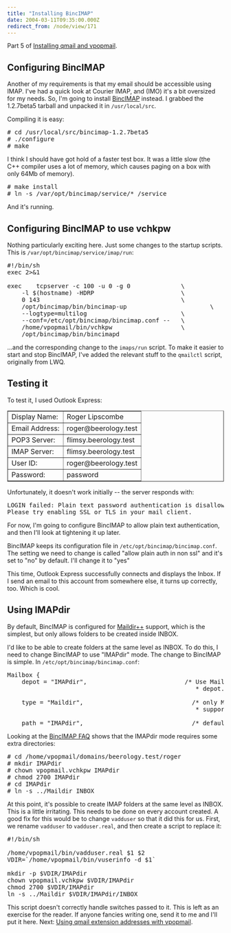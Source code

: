 ```yaml
---
title: "Installing BincIMAP"
date: 2004-03-11T09:35:00.000Z
redirect_from: /node/view/171
---
```

Part 5 of [Installing qmail and vpopmail](/node/view/165).

## Configuring BincIMAP

Another of my requirements is that my email should be accessible using IMAP. I've had a quick look at Courier IMAP, and (IMO) it's a bit oversized for my needs. So, I'm going to install [BincIMAP](http://www.bincimap.org/) instead. I grabbed the 1.2.7beta5 tarball and unpacked it in `/usr/local/src`.

Compiling it is easy:

<pre># cd /usr/local/src/bincimap-1.2.7beta5
# ./configure
# make</pre>

I think I should have got hold of a faster test box. It was a little slow (the C++ compiler uses a lot of memory, which causes paging on a box with only 64Mb of memory).

<pre># make install
# ln -s /var/opt/bincimap/service/* /service</pre>

And it's running.
## Configuring BincIMAP to use vchkpw

Nothing particularly exciting here. Just some changes to the startup scripts. This is `/var/opt/bincimap/service/imap/run`:

<pre>#!/bin/sh
exec 2>&1

exec    tcpserver -c 100 -u 0 -g 0              \
    -l $(hostname) -HDRP                        \
    0 143                                       \
    /opt/bincimap/bin/bincimap-up                       \
    --logtype=multilog                          \
    --conf=/etc/opt/bincimap/bincimap.conf --   \
    /home/vpopmail/bin/vchkpw                   \
    /opt/bincimap/bin/bincimapd</pre>

...and the corresponding change to the `imaps/run` script.
To make it easier to start and stop BincIMAP, I've added the relevant stuff to the `qmailctl` script, originally from LWQ.

## Testing it

To test it, I used Outlook Express:

<table border="1">
<tbody>
<tr>
<td>Display Name:</td>

<td>Roger Lipscombe</td>

</tr>

<tr>
<td>Email Address:</td>

<td>roger@beerology.test</td>

</tr>

<tr>
<td>POP3 Server:</td>

<td>flimsy.beerology.test</td>

</tr>

<tr>
<td>IMAP Server:</td>

<td>flimsy.beerology.test</td>

</tr>

<tr>
<td>User ID:</td>

<td>roger@beerology.test</td>

</tr>

<tr>
<td>Password:</td>

<td>password</td>

</tr>

</tbody>

</table>

Unfortunately, it doesn't work initially -- the server responds with:

<pre>LOGIN failed: Plain text password authentication is disallowed.
Please try enabling SSL or TLS in your mail client.</pre>

For now, I'm going to configure BincIMAP to allow plain text authentication, and then I'll look at tightening it up later.

BincIMAP keeps its configuration file in `/etc/opt/bincimap/bincimap.conf`. The setting we need to change is called "allow plain auth in non ssl" and it's set to "no" by default. I'll change it to "yes"

This time, Outlook Express successfully connects and displays the Inbox. If I send an email to this account from somewhere else, it turns up correctly, too. Which is cool.

## Using IMAPdir

By default, BincIMAP is configured for [Maildir++](http://www.bincimap.org/bincimap-faq.html#q12) support, which is the simplest, but only allows folders to be created inside INBOX.

I'd like to be able to create folders at the same level as INBOX. To do this, I need to change BincIMAP to use "IMAPdir" mode. The change to BincIMAP is simple. In `/etc/opt/bincimap/bincimap.conf`:

<pre>Mailbox {
    depot = "IMAPdir",                           /* Use Maildir++ style
                                                    * depot. */

    type = "Maildir",                              /* only Maildir
                                                    * support */

    path = "IMAPdir",                              /* default path */</pre>

Looking at the [BincIMAP FAQ](http://www.bincimap.org/bincimap-faq.html#q12) shows that the IMAPdir mode requires some extra directories:

<pre># cd /home/vpopmail/domains/beerology.test/roger
# mkdir IMAPdir
# chown vpopmail.vchkpw IMAPdir
# chmod 2700 IMAPdir
# cd IMAPdir
# ln -s ../Maildir INBOX</pre>

At this point, it's possible to create IMAP folders at the same level as INBOX.
This is a little irritating. This needs to be done on every account created. A good fix for this would be to change `vadduser` so that it did this for us. First, we rename `vadduser` to `vadduser.real`, and then create a script to replace it:

<pre>#!/bin/sh

/home/vpopmail/bin/vadduser.real $1 $2
VDIR=`/home/vpopmail/bin/vuserinfo -d $1`

mkdir -p $VDIR/IMAPdir
chown vpopmail.vchkpw $VDIR/IMAPdir
chmod 2700 $VDIR/IMAPdir
ln -s ../Maildir $VDIR/IMAPdir/INBOX
</pre>

This script doesn't correctly handle switches passed to it. This is left as an exercise for the reader. If anyone fancies writing one, send it to me and I'll put it here.
Next: [Using qmail extension addresses with vpopmail](/node/view/172).
